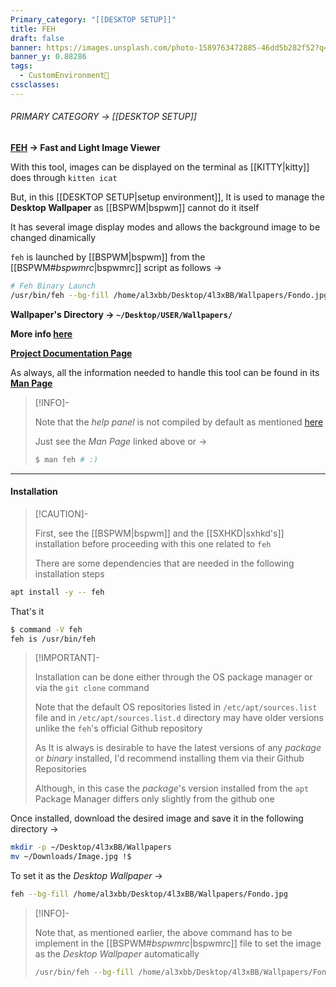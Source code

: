 ```yaml
---
Primary_category: "[[DESKTOP SETUP]]"
title: FEH
draft: false
banner: https://images.unsplash.com/photo-1589763472885-46dd5b282f52?q=80&w=1748&auto=format&fit=crop&ixlib=rb-4.0.3&ixid=M3wxMjA3fDB8MHxwaG90by1wYWdlfHx8fGVufDB8fHx8fA%3D%3D
banner_y: 0.88286
tags:
  - CustomEnvironment🦜
cssclasses: 
---
```


###### PRIMARY CATEGORY → [[DESKTOP SETUP]]

**[FEH](https://github.com/derf/feh) → Fast and Light Image Viewer**

With this tool, images can be displayed on the terminal as [[KITTY|kitty]] does through `kitten icat`

But, in this [[DESKTOP SETUP|setup environment]], It is used to manage the **Desktop Wallpaper** as [[BSPWM|bspwm]] cannot do it itself

It has several image display modes and allows the background image to be changed dinamically

`feh` is launched by [[BSPWM|bspwm]] from the [[BSPWM#*bspwmrc*|bspwmrc]] script as follows →

```bash title="~/.config/bspwm/bspwmrc"
# Feh Binary Launch
/usr/bin/feh --bg-fill /home/al3xbb/Desktop/4l3xBB/Wallpapers/Fondo.jpg &
```

**Wallpaper's Directory → `~/Desktop/USER/Wallpapers/`**

**More info [here](https://github.com/derf/feh)**

**[Project Documentation Page](https://feh.finalrewind.org/)**

As always, all the information needed to handle this tool can be found in its **[Man Page](https://man.finalrewind.org/1/feh/)**

> [!INFO]-
>
> Note that the _help panel_ is not compiled by default as mentioned [here](https://github.com/derf/feh#contributing)
>
> Just see the _Man Page_ linked above or →
>
> ```bash
> $ man feh # :)
> ```

---

#### Installation

> [!CAUTION]-
>
> First, see the [[BSPWM|bspwm]] and the [[SXHKD|sxhkd's]] installation before proceeding with this one related to `feh`
>
> There are some dependencies that are needed in the following installation steps
>


```bash
apt install -y -- feh
```

That's it

```bash
$ command -V feh
feh is /usr/bin/feh
```

> [!IMPORTANT]-
>
> Installation can be done either through the OS package manager or via the `git clone` command
>
> Note that the default OS repositories listed in `/etc/apt/sources.list` file and in `/etc/apt/sources.list.d` directory may have older versions unlike the `feh`'s official Github repository
>
> As It is always is desirable to have the latest versions of any _package_ or _binary_ installed, I'd recommend installing them via their Github Repositories
>
> Although, in this case the _package_'s version installed from the `apt` Package Manager differs only slightly from the github one

Once installed, download the desired image and save it in the following directory →

```bash
mkdir -p ~/Desktop/4l3xBB/Wallpapers
mv ~/Downloads/Image.jpg !$
```

To set it as the _Desktop Wallpaper_ →

```bash
feh --bg-fill /home/al3xbb/Desktop/4l3xBB/Wallpapers/Fondo.jpg
```

> [!INFO]-
>
> Note that, as mentioned earlier, the above command has to be implement in the [[BSPWM#*bspwmrc*|bspwmrc]] file to set the image as the _Desktop Wallpaper_ automatically
>
> ```bash title="~/.config/bspwm/bspwmrc"
> /usr/bin/feh --bg-fill /home/al3xbb/Desktop/4l3xBB/Wallpapers/Fondo.jpg &
> ```
>
 